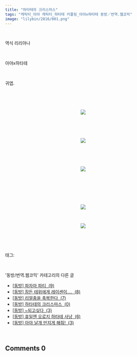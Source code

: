 ```yaml
---
title: "하타테의 크리스마스"
tags: "캐릭터_아야 캐릭터_하타테 커플링_아야x하타테 동방／번역.웹코믹"
image: "lilybin/2816/001.png"
---
```

<div class="article">
<div class="area_view">
<div class="tt_article_useless_p_margin"><p><br/></p><p>역식 리리아나</p><p><br/></p><p>아야x하타테</p><p><br/></p><p>귀엽.</p><p><br/></p><p><br/></p><p style="text-align: center; clear: none; float: none;"><span class="imageblock" style="display: inline-block; width: 100%; height: auto; max-width: 100%;"><img src="{{ site.nasurl }}/lilybin/2816/001.png"/></span></p><p><br/></p><p style="text-align: center; clear: none; float: none;"><br/></p><p style="text-align: center; clear: none; float: none;"><span class="imageblock" style="display: inline-block; width: 100%; height: auto; max-width: 100%;"><img src="{{ site.nasurl }}/lilybin/2816/002.png"/></span></p><p style="text-align: center; clear: none; float: none;"><br/></p><p><br/></p><p style="text-align: center; clear: none; float: none;"><span class="imageblock" style="display: inline-block; width: 100%; height: auto; max-width: 100%;"><img src="{{ site.nasurl }}/lilybin/2816/003.png"/></span></p><p><br/></p><p style="text-align: center; clear: none; float: none;"><br/></p><p><br/></p><p style="text-align: center; clear: none; float: none;"><span class="imageblock" style="display: inline-block; width: 100%; height: auto; max-width: 100%;"><img src="{{ site.nasurl }}/lilybin/2816/004.png"/></span></p><p style="text-align: center; clear: none; float: none;"><br/></p><p style="text-align: center;"><span class="imageblock" style="display: inline-block; width: 100%; font-size: 9pt; line-height: 1.5; text-align: center; height: auto; max-width: 100%;"><img src="{{ site.nasurl }}/lilybin/2816/005.png"/></span></p><p><br/></p>
</div>
</div></div><br/>
<div class="tagTrail">
<p>태그: </p>
<ul>
</ul>
</div><br/>
<div class="another">
<p>'동방/번역.웹코믹' 카테고리의 다른 글</p>
<ul>
<li><a href="/2015-02-18-lilybin_3225">
[동방] 파자마 파티  (9)
</a></li>
<li><a href="/2015-01-22-lilybin_3061">
[동방] 잠든 테위에게 레이센이....  (8)
</a></li>
<li><a href="/2015-01-14-lilybin_3002">
[동방] 리얼충을 축복한다  (7)
</a></li>
<li><a href="/2014-12-24-lilybin_2816">
[동방] 하타테의 크리스마스  (0)
</a></li>
<li><a href="/2014-11-28-lilybin_2702">
[동방] ~되고싶다  (3)
</a></li>
<li><a href="/2014-11-01-lilybin_2581">
[동방] 휴일엔 오로지 하타테 사냥  (6)
</a></li>
<li><a href="/2014-11-01-lilybin_2580">
[동방] 아야 날개 만지게 해줘!  (3)
</a></li>
</ul>
</div><br/>
<div class="comment">
<h2 class="bold">Comments <span id="commentCount2816">0</span></h2>
<div style="clear:both;">
<div id="entry2816Comment" style="display:block">
</div>
</div>
</div><br/>

<br/>
<p id="refer"></p>
<br/>
